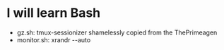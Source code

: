 # I will learn Bash

- gz.sh: tmux-sessionizer shamelessly copied from the ThePrimeagen
- monitor.sh: xrandr --auto
